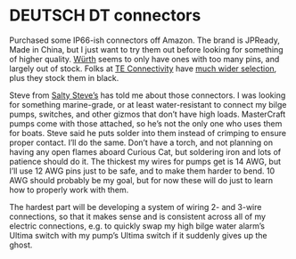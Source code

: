 # DEUTSCH DT connectors

Purchased some IP66-ish connectors off Amazon.  The brand is JPReady, Made in China, but I just want to try them out before looking for something of higher quality.  [Würth](https://www.wurthusa.com) seems to only have ones with too many pins, and largely out of stock.  Folks at [TE Connectivity](https://te.com) have [much wider selection](https://www.te.com/usa-en/product-CAT-D487-CH8172.html?q=&d=545388%20545389&type=products&samples=N&inStoreWithoutPL=false&instock=N), plus they stock them in black.

Steve from [Salty Steve’s](https://www.saltystevesmarina.com) has told me about those connectors.  I was looking for something marine-grade, or at least water-resistant to connect my bilge pumps, switches, and other gizmos that don’t have high loads.  MasterCraft pumps come with those attached, so he’s not the only one who uses them for boats.  Steve said he puts solder into them instead of crimping to ensure proper contact.  I’ll do the same.  Don’t have a torch, and not planning on having any open flames aboard Curious Cat, but soldering iron and lots of patience should do it.  The thickest my wires for pumps get is 14 AWG, but I’ll use 12 AWG pins just to be safe, and to make them harder to bend.  10 AWG should probably be my goal, but for now these will do just to learn how to properly work with them.

The hardest part will be developing a system of wiring 2- and 3-wire connections, so that it makes sense and is consistent across all of my electric connections, e.g. to quickly swap my high bilge water alarm’s Ultima switch with my pump’s Ultima switch if it suddenly gives up the ghost.
